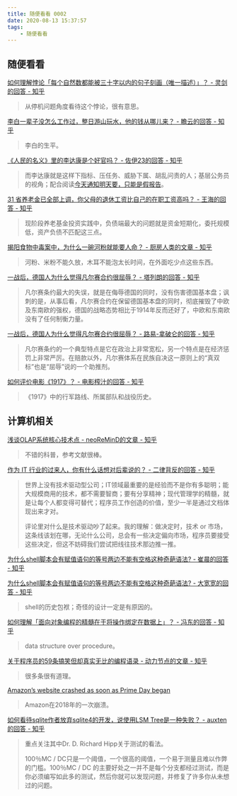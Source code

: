 ```yaml
---
title: 随便看看 0002
date: 2020-08-13 15:37:57
tags:
    - 随便看看
---
```


## 随便看看

[如何理解悖论「每个自然数都能被三十字以内的句子刻画（唯一描述）」？ - 灵剑的回答 - 知乎](https://www.zhihu.com/question/406623513/answer/1338119623)

> 从停机问题角度看待这个悖论，很有意思。

[李白一辈子没怎么工作过，整日游山玩水，他的钱从哪儿来？ - 瞻云的回答 - 知乎](https://www.zhihu.com/question/410908068/answer/1379726440)

> 李白的生平。

[《人民的名义》里的李达康是个好官吗？ - 佐伊23的回答 - 知乎](https://www.zhihu.com/question/58835500/answer/1374006629)

> 而李达康就是这样下指标、压任务、威胁下属、胡乱问责的人；基层公务员的视角；配合阅读[今天通知明天要，只能是假报告](https://www.sohu.com/a/305206459_574698)。

[31 省养老金已全部上调，你父母的退休工资比自己的在职工资高吗？ - 王海的回答 - 知乎](https://www.zhihu.com/question/411958013/answer/1388346437)

> 现阶段养老基金投资实践中，负债端最大的问题就是资金短期化，委托规模低，资产负债不匹配这三点。

[揭阳食物中毒案中，为什么一碗河粉就能要人命？ - 厨房人类的文章 - 知乎](https://zhuanlan.zhihu.com/p/166552504)

> 河粉、米粉不能久放，木耳不能泡太长时间，在外面吃少点这些东西。

[一战后，德国人为什么觉得凡尔赛合约很屈辱？ - 塔列朗的回答 - 知乎](https://www.zhihu.com/question/409372180/answer/1384298523)

> 凡尔赛条约最大的失误，就是在侮辱德国的同时，没有伤害德国基本盘；讽刺的是，从事后看，凡尔赛合约在保留德国基本盘的同时，彻底摧毁了中欧及东南欧的强权，德国的战略态势相比于1914年反而还好了，中欧和东南欧没有了任何制衡力量。

[一战后，德国人为什么觉得凡尔赛合约很屈辱？ - 路易-拿破仑的回答 - 知乎](https://www.zhihu.com/question/409372180/answer/1365283381)

> 凡尔赛条约的一个典型特点是它在政治上非常宽松，另一个特点是在经济惩罚上非常严厉。在赔款以外，凡尔赛体系在民族自决这一原则上的“真双标”也是“屈辱”说的一个助推剂。

[如何评价电影《1917》？ - 电影榨汁的回答 - 知乎](https://www.zhihu.com/question/357966552/answer/1021968782)

> 《1917》中的行军路线、所属部队和战役历史。

## 计算机相关

[浅谈OLAP系统核心技术点 - neoReMinD的文章 - 知乎](https://zhuanlan.zhihu.com/p/163236128)

> 不错的科普，参考文献很棒。

[作为 IT 行业的过来人，你有什么话想对后辈说的？ - 二律背反的回答 - 知乎](https://www.zhihu.com/question/312019918/answer/608965942)

> 世界上没有技术驱动型公司；IT领域最重要的是经验而不是你有多聪明；能大规模商用的技术，都不需要智商；要有分享精神；现代管理学的精髓，就是让每个人都变得可替代；程序员工作创造的价值，至少一半是通过文档体现出来才对。
> 
> 评论里对什么是技术驱动吵了起来。我的理解：做决定时，技术 or 市场，这条线该划在哪，无论什么公司，总会有一些决定偏向市场，程序员要接受这些决定，但这不妨碍我们尝试把线往技术那边推一推。

[为什么shell脚本会有赋值语句的等号两边不能有空格这种奇葩语法? - 崔晨的回答 - 知乎](https://www.zhihu.com/question/411917655/answer/1385638325)

[为什么shell脚本会有赋值语句的等号两边不能有空格这种奇葩语法? - 大宽宽的回答 - 知乎](https://www.zhihu.com/question/411917655/answer/1388596024)

> shell的历史包袱；奇怪的设计一定是有原因的。

[如何理解「面向对象编程的精髓在于将操作绑定在数据上」？ - 冯东的回答 - 知乎](https://www.zhihu.com/question/20405888/answer/15040566)

> data structure over procedure。

[关于程序员的59条搞笑但却真实无比的编程语录 - 动力节点的文章 - 知乎](https://zhuanlan.zhihu.com/p/166345772)

> 很多条很有道理。

[Amazon’s website crashed as soon as Prime Day began](https://www.theverge.com/2018/7/16/17577654/amazon-prime-day-website-down-deals-service-disruption)

> Amazon在2018年的一次崩溃。

[如何看待sqlite作者放弃sqlite4的开发，说使用LSM Tree是一种失败？ - auxten的回答 - 知乎](https://www.zhihu.com/question/67858225/answer/1091344044)

> 重点关注其中Dr. D. Richard Hipp关于测试的看法。
>
> 100％MC / DC只是一个阈值，一个很高的阈值，一个易于测量且难以作弊的门槛。100％MC / DC 的主要好处之一并不是每个分支都经过测试，而是你必须编写如此多的测试，然后你就可以发现问题，并修复了许多你从未想过的问题。
